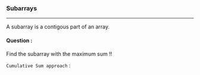 ### Subarrays

---

A subarray is a contigous part of an array.

#### Question :

Find the subarray with the maximum sum !!

`Cumulative Sum approach` : 
